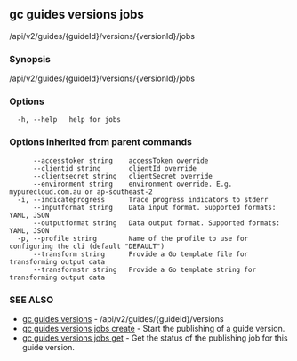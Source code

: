 ## gc guides versions jobs

/api/v2/guides/{guideId}/versions/{versionId}/jobs

### Synopsis

/api/v2/guides/{guideId}/versions/{versionId}/jobs

### Options

```
  -h, --help   help for jobs
```

### Options inherited from parent commands

```
      --accesstoken string    accessToken override
      --clientid string       clientId override
      --clientsecret string   clientSecret override
      --environment string    environment override. E.g. mypurecloud.com.au or ap-southeast-2
  -i, --indicateprogress      Trace progress indicators to stderr
      --inputformat string    Data input format. Supported formats: YAML, JSON
      --outputformat string   Data output format. Supported formats: YAML, JSON
  -p, --profile string        Name of the profile to use for configuring the cli (default "DEFAULT")
      --transform string      Provide a Go template file for transforming output data
      --transformstr string   Provide a Go template string for transforming output data
```

### SEE ALSO

* [gc guides versions](gc_guides_versions.html)	 - /api/v2/guides/{guideId}/versions
* [gc guides versions jobs create](gc_guides_versions_jobs_create.html)	 - Start the publishing of a guide version.
* [gc guides versions jobs get](gc_guides_versions_jobs_get.html)	 - Get the status of the publishing job for this guide version.


